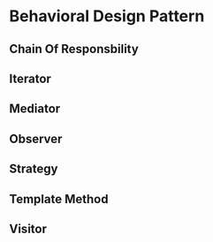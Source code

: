 # Behavioral Design Pattern

## Chain Of Responsbility
## Iterator
## Mediator
## Observer
## Strategy
## Template Method
## Visitor
